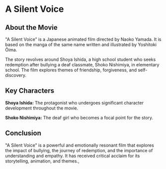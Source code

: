 A Silent Voice
=========================================

About the Movie
---------------

"A Silent Voice" is a Japanese animated film directed by Naoko Yamada. It is based on the manga of the same name written and illustrated by Yoshitoki Ōima.

The story revolves around Shoya Ishida, a high school student who seeks redemption after bullying a deaf classmate, Shoko Nishimiya, in elementary school. The film explores themes of friendship, forgiveness, and self-discovery.

Key Characters
--------------

**Shoya Ishida:** The protagonist who undergoes significant character development throughout the movie.

**Shoko Nishimiya:** The deaf girl who becomes a focal point for the story.

Conclusion
----------

"A Silent Voice" is a powerful and emotionally resonant film that explores the impact of bullying, the journey of redemption, and the importance of understanding and empathy. It has received critical acclaim for its storytelling, animation, and themes.,
